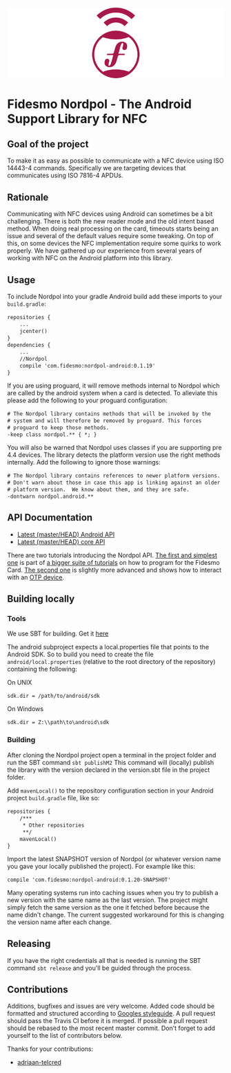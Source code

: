 ![Nordpol icon](/nordpol_super_secret_nfc_project.png?raw=true)
# Fidesmo Nordpol - The Android Support Library for NFC

## Goal of the project
To make it as easy as possible to communicate with a NFC device using ISO 14443-4 commands. Specifically we are targeting devices that communicates using ISO 7816-4 APDUs.

## Rationale
Communicating with NFC devices using Android can sometimes be a bit challenging. There is both the new reader mode and the old intent based method. When doing real processing on the card, timeouts starts being an issue and several of the default values require some tweaking. On top of this, on some devices the NFC implementation require some quirks to work properly. We have gathered up our experience from several years of working with NFC on the Android platform into this library.

## Usage

To include Nordpol into your gradle Android build add these imports to your ```build.gradle```:
```
repositories {
    ...
    jcenter()
}
dependencies {
    ...
    //Nordpol
    compile 'com.fidesmo:nordpol-android:0.1.19'
}
```

If you are using proguard, it will remove methods internal to Nordpol
which are called by the android system when a card is detected. To
alleviate this please add the following to your proguard
configuration:
```
# The Nordpol library contains methods that will be invoked by the
# system and will therefore be removed by proguard. This forces
# proguard to keep those methods.
-keep class nordpol.** { *; }
```

You will also be warned that Nordpol uses classes if you are
supporting pre 4.4 devices. The library detects the platform version
use the right methods internally. Add the following to ignore those
warnings:
```
# The Nordpol library contains references to newer platform versions.
# Don't warn about those in case this app is linking against an older
# platform version.  We know about them, and they are safe.
-dontwarn nordpol.android.**
```

## API Documentation

- [Latest (master/HEAD) Android API](http://nordpol.fidesmo.com.s3-website-eu-west-1.amazonaws.com/master/android/index.html)
- [Latest (master/HEAD) core API](http://nordpol.fidesmo.com.s3-website-eu-west-1.amazonaws.com/master/core/index.html)

There are two tutorials introducing the Nordpol API.
[The first and simplest one](https://developer.fidesmo.com/tutorials/android)
is part of
[a bigger suite of tutorials](https://developer.fidesmo.com/tutorials/javacard)
on how to program for the Fidesmo
Card. [The second one](https://developer.fidesmo.com/tutorials/android-totp)
is slightly more advanced and shows how to interact with an
[OTP device](https://github.com/Yubico/ykneo-oath).

## Building locally

### Tools

We use SBT for building. Get it
[here](http://www.scala-sbt.org/download.html)

The android subproject expects a local.properties file that points to
the Android SDK. So to build you need to create the file
`android/local.properties` (relative to the root directory of the
repository) containing the following:

On UNIX
```
sdk.dir = /path/to/android/sdk
```

On Windows
```
sdk.dir = Z:\\path\to\android\sdk
```

### Building

After cloning the Nordpol project open a terminal in the project folder and
run the SBT command `sbt publishM2` This command will (locally) publish the
library with the version declared in the version.sbt file in the project folder.

Add `mavenLocal()` to the repository configuration section in your Android
project `build.gradle` file, like so:
```
repositories {
    /***
     * Other repositories
     **/
    mavenLocal()
}
```

Import the latest SNAPSHOT version of Nordpol (or whatever version name you gave
your locally published the project). For example like this:
```
compile 'com.fidesmo:nordpol-android:0.1.20-SNAPSHOT'
```

Many operating systems run into caching issues when you try to publish a new
version with the same name as the last version. The project might simply fetch
the same version as the one it fetched before because the name didn't change.
The current suggested workaround for this is changing the version name after
each change.

## Releasing

If you have the right credentials all that is needed is running the SBT
command `sbt release` and you'll be guided through the process.

## Contributions

Additions, bugfixes and issues are very welcome. Added code should be
formatted and structured according to [Googles
styleguide](http://google.github.io/styleguide/javaguide.html). A pull
request should pass the Travis CI before it is merged. If possible
a pull request should be rebased to the most recent master
commit. Don't forget to add yourself to the list of contributors below.

Thanks for your contributions:

- [adriaan-telcred](https://github.com/adriaan-telcred)
